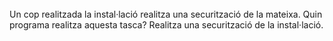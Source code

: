 <br>
Un cop realitzada la instal·lació realitza una securització de la mateixa. Quin programa realitza aquesta tasca? Realitza una securització de la instal·lació.
<br>
